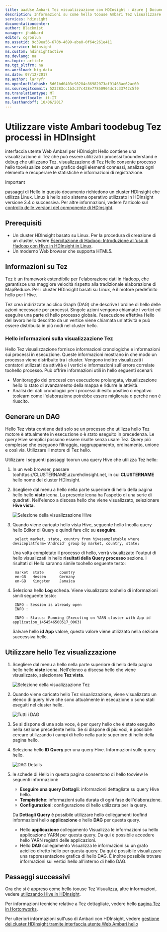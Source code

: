 ```yaml
---
title: aaaUse Ambari Tez visualizzazione con HDInsight - Azure | Documenti Microsoft
description: Informazioni su come hello toouse Ambari Tez visualizzare processi Tez toodebug in HDInsight.
services: hdinsight
documentationcenter: 
author: Blackmist
manager: jhubbard
editor: cgronlun
ms.assetid: 9c39ea56-670b-4699-aba0-0f64c261e411
ms.service: hdinsight
ms.custom: hdinsightactive
ms.devlang: na
ms.topic: article
ms.tgt_pltfrm: na
ms.workload: big-data
ms.date: 07/12/2017
ms.author: larryfr
ms.openlocfilehash: 5d61bd0403c98284c86982073af91468ae62ac60
ms.sourcegitcommit: 523283cc1b3c37c428e77850964dc1c33742c5f0
ms.translationtype: MT
ms.contentlocale: it-IT
ms.lasthandoff: 10/06/2017
---
```

# <a name="use-ambari-views-toodebug-tez-jobs-on-hdinsight"></a>Utilizzare viste Ambari toodebug Tez processi in HDInsight

interfaccia utente Web Ambari per HDInsight Hello contiene una visualizzazione di Tez che può essere utilizzati i processi toounderstand e debug che utilizzano Tez. visualizzazione di Tez Hello consente processo hello toovisualize come un grafico degli elementi connessi, analizza ogni elemento e recuperare le statistiche e informazioni di registrazione.

> [!IMPORTANT]
> passaggi di Hello in questo documento richiedono un cluster HDInsight che utilizza Linux. Linux è hello solo sistema operativo utilizzato in HDInsight versione 3.4 o successiva. Per altre informazioni, vedere l'articolo sul [controllo delle versioni del componente di HDInsight](hdinsight-component-versioning.md#hdinsight-windows-retirement).

## <a name="prerequisites"></a>Prerequisiti

* Un cluster HDInsight basato su Linux. Per la procedura di creazione di un cluster, vedere [Esercitazione di Hadoop: Introduzione all'uso di Hadoop con Hive in HDInsight in Linux](hdinsight-hadoop-linux-tutorial-get-started.md).
* Un moderno Web browser che supporta HTML5.

## <a name="understanding-tez"></a>Informazioni su Tez

Tez è un framework estendibile per l'elaborazione dati in Hadoop, che garantisce una maggiore velocità rispetto alla tradizionale elaborazione di MapReduce. Per i cluster HDInsight basati su Linux, è il motore predefinito hello per l'Hive.

Tez crea indirizzate aciclico Graph (DAG) che descrive l'ordine di hello delle azioni necessarie per processi. Singole azioni vengono chiamate i vertici ed eseguire una parte di hello processo globale. l'esecuzione effettiva Hello del lavoro hello descritto da un vertice viene chiamata un'attività e può essere distribuita in più nodi nel cluster hello.

### <a name="understanding-hello-tez-view"></a>Hello informazioni sulla visualizzazione Tez

Hello Tez visualizzazione fornisce informazioni cronologiche e informazioni sui processi in esecuzione. Queste informazioni mostrano in che modo un processo viene distribuito tra i cluster. Vengono inoltre visualizzati i contatori utilizzati da attività e i vertici e informazioni sull'errore correlate toohello processo. Può offrire informazioni utili in hello seguenti scenari:

* Monitoraggio dei processi con esecuzione prolungata, visualizzazione hello lo stato di avanzamento della mappa e ridurre le attività.
* Analisi dei dati cronologici per i processi di esito positivo o negativo toolearn come l'elaborazione potrebbe essere migliorata o perché non è riuscito.

## <a name="generate-a-dag"></a>Generare un DAG

Hello Tez vista contiene dati solo se un processo che utilizza hello Tez motore è attualmente in esecuzione o è stato eseguito in precedenza. Le query Hive semplici possono essere risolte senza usare Tez. Query più complesse che eseguono filtraggio, raggruppamento, ordinamento, unione e così via. Utilizzare il motore di Tez hello.

Utilizzare i seguenti passaggi toorun una query Hive che utilizza Tez hello:

1. In un web browser, passare toohttps://CLUSTERNAME.azurehdinsight.net, in cui **CLUSTERNAME** hello nome del cluster HDInsight.

2. Scegliere dal menu a hello nella parte superiore di hello della pagina hello hello **viste** icona. La presente icona ha l'aspetto di una serie di quadrati. Nell'elenco a discesa hello che viene visualizzato, selezionare **Hive vista**.

    ![Selezione della visualizzazione Hive](./media/hdinsight-debug-ambari-tez-view/selecthive.png)

3. Quando viene caricato hello vista Hive, seguente hello Incolla query hello Editor di Query e quindi fare clic su **eseguire**.

        select market, state, country from hivesampletable where deviceplatform='Android' group by market, country, state;

    Una volta completato il processo di hello, verrà visualizzato l'output di hello visualizzati in hello **risultati della Query processo** sezione. i risultati di Hello saranno simile toohello seguente testo:

        market  state       country
        en-GB   Hessen      Germany
        en-GB   Kingston    Jamaica

4. Seleziona hello **Log** scheda. Viene visualizzato toohello di informazioni simili seguente testo:

        INFO : Session is already open
        INFO :

        INFO : Status: Running (Executing on YARN cluster with App id application_1454546500517_0063)

    Salvare hello **id App** valore, questo valore viene utilizzato nella sezione successiva hello.

## <a name="use-hello-tez-view"></a>Utilizzare hello Tez visualizzazione

1. Scegliere dal menu a hello nella parte superiore di hello della pagina hello hello **viste** icona. Nell'elenco a discesa hello che viene visualizzato, selezionare **Tez vista**.

    ![Selezione della visualizzazione Tez](./media/hdinsight-debug-ambari-tez-view/selecttez.png)

2. Quando viene caricato hello Tez visualizzazione, viene visualizzato un elenco di query hive che sono attualmente in esecuzione o sono stati eseguiti nel cluster hello.

    ![Tutti i DAG](./media/hdinsight-debug-ambari-tez-view/tez-view-home.png)

3. Se si dispone di una sola voce, è per query hello che è stato eseguito nella sezione precedente hello. Se si dispone di più voci, è possibile cercare utilizzando i campi di hello nella parte superiore di hello della pagina hello.

4. Seleziona hello **ID Query** per una query Hive. Informazioni sulle query hello.

    ![DAG Details](./media/hdinsight-debug-ambari-tez-view/query-details.png)

5. le schede di Hello in questa pagina consentono di hello tooview le seguenti informazioni:

    * **Eseguire una query Dettagli**: informazioni dettagliate su query Hive hello.
    * **Tempistiche**: informazioni sulla durata di ogni fase dell'elaborazione.
    * **Configurazioni**: configurazione di hello utilizzata per la query.

    Da __Dettagli Query__ è possibile utilizzare hello collegamenti toofind informazioni hello __applicazione__ o hello __DAG__ per questa query.
    
    * Hello __applicazione__ collegamento Visualizza le informazioni su hello applicazione YARN per questa query. Da qui è possibile accedere hello YARN registri delle applicazioni.
    * Hello __DAG__ collegamento Visualizza le informazioni su un grafo aciclico diretto hello per questa query. Da qui è possibile visualizzare una rappresentazione grafica di hello DAG. È inoltre possibile trovare informazioni sui vertici hello all'interno di hello DAG.

## <a name="next-steps"></a>Passaggi successivi

Ora che si è appreso come hello toouse Tez Visualizza, altre informazioni, vedere [utilizzando Hive in HDInsight](hdinsight-use-hive.md).

Per informazioni tecniche relative a Tez dettagliate, vedere hello [pagina Tez in Hortonworks](http://hortonworks.com/hadoop/tez/).

Per ulteriori informazioni sull'uso di Ambari con HDInsight, vedere [gestione dei cluster HDInsight tramite interfaccia utente Web Ambari hello](hdinsight-hadoop-manage-ambari.md)
